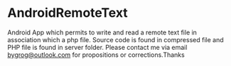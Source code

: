 # AndroidRemoteText
Android App which permits to write and read a remote text file in association which a php file. Source code is found in compressed file and PHP file is found in server folder. Please contact me via email bygrog@outlook.com for propositions or corrections.Thanks

